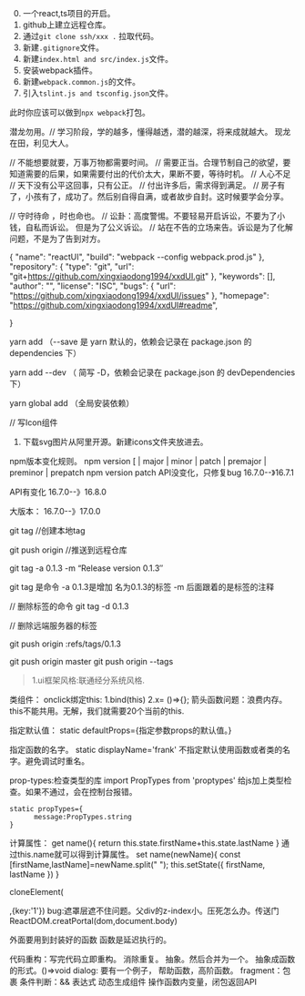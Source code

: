 0. 一个react,ts项目的开启。
1. github上建立远程仓库。
2. 通过`git clone ssh/xxx .` 拉取代码。
3. 新建`.gitignore`文件。
4. 新建`index.html and src/index.js`文件。
5. 安装webpack插件。
6. 新建`webpack.common.js`的文件。
7. 引入`tslint.js and tsconfig.json`文件。

此时你应该可以做到`npx webpack`打包。

潜龙勿用。// 学习阶段，学的越多，懂得越透，潜的越深，将来成就越大。
现龙在田，利见大人。

// 不能想要就要，万事万物都需要时间。
// 需要正当。合理节制自己的欲望，要知道需要的后果，如果需要付出的代价太大，果断不要，等待时机。
// 人心不足
// 天下没有公平这回事，只有公正。
// 付出许多后，需求得到满足。
// 房子有了，小孩有了，成功了。然后别自得自满，或者故步自封。这时候要学会分享。

// 守时待命 ，时也命也。
// 讼卦：高度警惕。不要轻易开启诉讼，不要为了小钱，自私而诉讼。 但是为了公义诉讼。
// 站在不告的立场来告。诉讼是为了化解问题，不是为了告到对方。


{
  "name": "reactUI",
    "build": "webpack --config webpack.prod.js"
  },
  "repository": {
    "type": "git",
    "url": "git+https://github.com/xingxiaodong1994/xxdUI.git"
  },
  "keywords": [],
  "author": "",
  "license": "ISC",
  "bugs": {
    "url": "https://github.com/xingxiaodong1994/xxdUI/issues"
  },
  "homepage": "https://github.com/xingxiaodong1994/xxdUI#readme",

}

yarn add <packageName> （--save 是 yarn 默认的，依赖会记录在 package.json 的 dependencies 下）

yarn add <packageName> --dev （ 简写 -D，依赖会记录在 package.json 的 devDependencies 下）

yarn global add <packageName> （全局安装依赖）

// 写Icon组件
1. 下载svg图片从阿里开源。新建icons文件夹放进去。

npm版本变化规则。
npm version [<newversion> | major | minor | patch | premajor | preminor | prepatch
 npm version patch
API没变化，只修复bug 16.7.0--》16.7.1

API有变化 16.7.0--》16.8.0

大版本： 16.7.0--》17.0.0

git tag <tagName> //创建本地tag

git push origin <tagName> //推送到远程仓库


git tag -a 0.1.3 -m “Release version 0.1.3″

git tag 是命令
-a 0.1.3是增加 名为0.1.3的标签
-m 后面跟着的是标签的注释

// 删除标签的命令
git tag -d 0.1.3




// 删除远端服务器的标签

git push origin :refs/tags/0.1.3

git push origin master
git push origin --tags


> 1.ui框架风格:联通经分系统风格.

类组件：
onclick绑定this:
 1.bind(this)
 2.x= ()=>{};
 箭头函数问题：浪费内存。this不能共用。无解，我们就需要20个当前的this.
 
 指定默认值：
  static defaultProps={指定参数props的默认值。}
  
 指定函数的名字。 
  static displayName='frank' 不指定默认使用函数或者类的名字。避免调试时重名。
  
  prop-types:检查类型的库
  import PropTypes from 'proptypes' 
  给js加上类型检查。如果不通过，会在控制台报错。
  ```
  static propTypes={
        message:PropTypes.string
  }
  ```
  计算属性：
  get name(){
     return this.state.firstName+this.state.lastName
  }
  通过this.name就可以得到计算属性。
  set name(newName){
     const [firstName,lastName]=newName.split(" ");
     this.setState({
        firstName,
        lastName
     })
  }
  
  
 
 cloneElement(<div>,{key:'1'})
 bug:遮罩层遮不住问题。父div的z-index小。压死怎么办。传送门ReactDOM.creatPortal(dom,document.body)
 
 外面要用到封装好的函数
 函数是延迟执行的。
 
 代码重构：写完代码立即重构。
 消除重复。
 抽象。然后合并为一个。
 抽象成函数的形式。()=>void
 dialog: 
 要有一个例子，
 帮助函数，高阶函数。
  fragment：包裹 
  条件判断：&& 表达式 
  动态生成组件
  操作函数内变量，闭包返回API